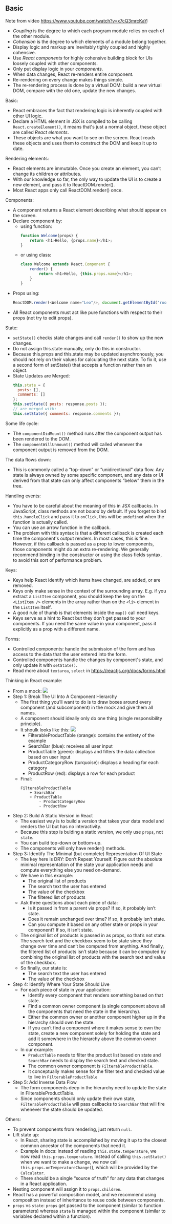 ## Basic

Note from video https://www.youtube.com/watch?v=x7cQ3mrcKaY:
- *Coupling* is the degree to which each program module relies on each of the other module.
- *Cohension* is the degree to which elements of a module belong together.
- Display logic and markup are inevitably tighly coupled and highly cohensive.
- Use *React components* for highly cohensive building block for UIs loosely coupled with other components.
- Only put display logic in your *components*.
- When data changes, React re-renders entire component.
- Re-rendering on every change makes things simple.
- The re-rendering process is done by a virtual DOM: build a new virtual DOM, compare with the old one, update the new changes.

Basic:
- React embraces the fact that rendering logic is inherently coupled with other UI logic.
- Declare a HTML element in JSX is compiled to be calling `React.createElement()`, it means that's just a normal object, these object are called *React elements*.
- These objects are what you want to see on the screen. React reads these objects and uses them to construct the DOM and keep it up to date.

Rendering elements:
- React elements are immutable. Once you create an element, you can’t change its children or attributes.
- With our knowledge so far, the only way to update the UI is to create a new element, and pass it to ReactDOM.render().
- Most React apps only call ReactDOM.render() once.

Components:
- A component returns a React element describing what should appear on the screen.
- Declare component by:
    + using function:
        ```js
        function Welcome(props) {
            return <h1>Hello, {props.name}</h1>;
        }
        ```
    + or using class:
        ```js
        class Welcome extends React.Component {
            render() {
                return <h1>Hello, {this.props.name}</h1>;
            }
        }
        ```
- Props using:
    ```js
    ReactDOM.render(<Welcome name="Leo"/>, document.getElementById('root'));
    ```
- All React components must act like pure functions with respect to their *props* (not try to edit props).

State:
- `setState()` checks state changes and call `render()` to show up the new changes.
- Do not assign this.state manually, only do this in constructor.
- Because this.props and this.state may be updated asynchronously, you should not rely on their values for calculating the next state. To fix it, use a second form of setState() that accepts a function rather than an object.
- State Updates are Merged:
    ```js
    this.state = {
      posts: [],
      comments: []
    };
    this.setState({ posts: response.posts });
    // are merged with:
    this.setState({ comments: response.comments });
    ```

Some life cycle:
- The `componentDidMount()` method runs after the component output has been rendered to the DOM.
- The `componentWillUnmount()` method will called whenever the component output is removed from the DOM.

The data flows down:
- This is commonly called a “top-down” or “unidirectional” data flow. Any state is always owned by some specific component, and any data or UI derived from that state can only affect components “below” them in the tree.

Handling events:
- You have to be careful about the meaning of this in JSX callbacks. In JavaScript, class methods are not *bound* by default. If you forget to bind `this.handleClick` and pass it to `onClick`, this will be `undefined` when the function is actually called.
- You can use an arrow function in the callback.
- The problem with this syntax is that a different callback is created each time the component's output renders. In most cases, this is fine. However, if this callback is passed as a prop to lower components, those components might do an extra re-rendering. We generally recommend binding in the constructor or using the class fields syntax, to avoid this sort of performance problem.

Keys:
- Keys help React identify which items have changed, are added, or are removed. 
- Keys only make sense in the context of the surrounding array. E.g. if you extract a `ListItem` component, you should keep the key on the `<ListItem />` elements in the array rather than on the `<li>` element in the `ListItem` itself.
- A good rule of thumb is that elements inside the `map()` call need keys.
- Keys serve as a hint to React but they don’t get passed to your components. If you need the same value in your component, pass it explicitly as a prop with a different name.

Forms:
- Controlled components: handle the submission of the form and has access to the data that the user entered into the form.
- Controlled components handle the changes by component's state, and only update it with `setState()`.
- Read more about `textarea`, `select` in https://reactjs.org/docs/forms.html

Thinking in React example:
- From a mock: ![](thinking-in-react-mock.png)
- Step 1: Break The UI Into A Component Hierarchy
    + The first thing you’ll want to do is to draw boxes around every component (and subcomponent) in the mock and give them all names.
    + A component should ideally only do one thing (single responsibility principle).
    + It shoulk looks like this: ![](thinking-in-react-components.png)
        - FilterableProductTable (orange): contains the entirety of the example
        - SearchBar (blue): receives all user input
        - ProductTable (green): displays and filters the data collection based on user input
        - ProductCategoryRow (turquoise): displays a heading for each category
        - ProductRow (red): displays a row for each product
    + Final:
        ```
        FilterableProductTable
            + SearchBar
            + ProductTable
                - ProductCategoryRow
                - ProductRow
        ```
- Step 2: Build A Static Version in React
    + The easiest way is to build a version that takes your data model and renders the UI but has no interactivity.
    + Because this step is bulding a static version, we only use `props`, not `state`.
    + You can build top-down or bottom-up.
    + The components will only have render() methods.
- Step 3: Identify The Minimal (but complete) Representation Of UI State
    + The key here is DRY: Don’t Repeat Yourself. Figure out the absolute minimal representation of the state your application needs and compute everything else you need on-demand.
    + We have in this example:
        - The original list of products
        - The search text the user has entered
        - The value of the checkbox
        - The filtered list of products
    + Ask three questions about each piece of data:
        - Is it passed in from a parent via props? If so, it probably isn’t state.
        - Does it remain unchanged over time? If so, it probably isn’t state.
        - Can you compute it based on any other state or props in your component? If so, it isn’t state.
    + The original list of products is passed in as props, so that’s not state. The search text and the checkbox seem to be state since they change over time and can’t be computed from anything. And finally, the filtered list of products isn’t state because it can be computed by combining the original list of products with the search text and value of the checkbox.
    + So finally, our state is:
        - The search text the user has entered
        - The value of the checkbox
- Step 4: Identify Where Your State Should Live
    + For each piece of state in your application:
        - Identify every component that renders something based on that state.
        - Find a common owner component (a single component above all the components that need the state in the hierarchy).
        - Either the common owner or another component higher up in the hierarchy should own the state.
        - If you can’t find a component where it makes sense to own the state, create a new component solely for holding the state and add it somewhere in the hierarchy above the common owner component.
    + In our example:
        - `ProductTable` needs to filter the product list based on state and `SearchBar` needs to display the search text and checked state.
        - The common owner component is `FilterableProductTable`.
        - It conceptually makes sense for the filter text and checked value to live in `FilterableProductTable`
- Step 5: Add Inverse Data Flow
    + The form components deep in the hierarchy need to update the state in FilterableProductTable.
    + Since components should only update their own state, `FilterableProductTable` will pass callbacks to `SearchBar` that will fire whenever the state should be updated.

Others:
- To prevent components from rendering, just return `null`.
- Lift state up:
    + In React, sharing state is accomplished by moving it up to the closest common ancestor of the components that need it.
    + Example in docs: instead of reading `this.state.temperature`, we now read `this.props.temperature`. Instead of calling `this.setState()` when we want to make a change, we now call `this.props.onTemperatureChange(`), which will be provided by the `Calculator`.
    + There should be a single “source of truth” for any data that changes in a React application.
- Nesting component will assign it to `props.children`.
- React has a powerful composition model, and we recommend using composition instead of inheritance to reuse code between components.
- `props` vs `state`: `props` get passed to the component (similar to function parameters) whereas `state` is managed within the component (similar to variables declared within a function).
